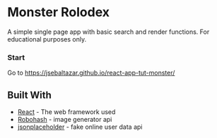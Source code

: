 # Monster Rolodex

A simple single page app with basic search and render functions. For educational purposes only.

### Start

Go to https://jsebaltazar.github.io/react-app-tut-monster/ 

## Built With

* [React](https://reactjs.org/) - The web framework used
* [Robohash](https://robohash.org/) - image generator api
* [jsonplaceholder](https://jsonplaceholder.typicode.com/) - fake online user data api





